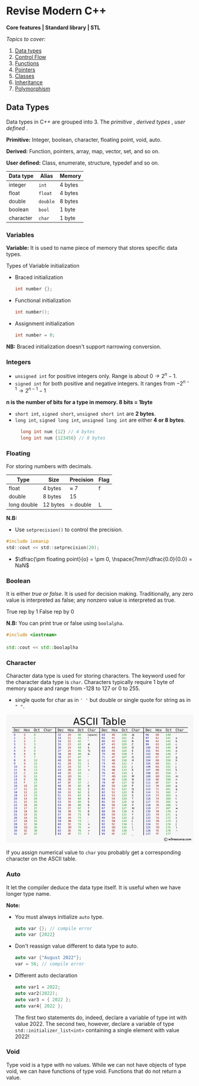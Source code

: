 # Revise Modern C++

**Core features | Standard library | STL**

_Topics to cover:_

1. <a href="#data">Data types</a>
2. <a href="#">Control Flow</a>
3. <a href="#">Functions</a>
4. <a href="#">Pointers</a>
5. <a href="#">Classes</a>
6. <a href="#">Inheritance</a>
7. <a href="#">Polymorphism</a>

## Data Types
<div id="data"></div>

Data types in C++ are grouped into 3. The *primitive* , *derived types* , *user defined* .

**Primitive:** Integer, boolean, character, floating point, void, auto.

**Derived:** Function, pointers, array, map, vector, set, and so on.

**User defined:** Class, enumerate, structure, typedef and so on.

| Data type | Alias | Memory |
|-----------|-------|--------|
|integer    | `int` | 4 bytes|
|float      |`float`| 4 bytes|
|double     |`double`| 8 bytes|
|boolean    |`bool` | 1 byte |
|character    |`char` | 1 byte |

### Variables

**Variable:** It is used to name piece of memory that stores specific data types.

Types of Variable initialization

* Braced initialization
  ```c++
  int number {};
  ```
* Functional initialization
  ```c++
  int number();
  ```
* Assignment initialization
  ```c++
  int number = 0;
  ```
**NB:** Braced initialization doesn't support narrowing conversion.

### Integers

* `unsigned int` for positive integers only. Range is about $0 \to 2^n -1$.
* `signed int` for both positive and negative integers. It ranges from $-2^{n-1} \to 2^{n-1}-1$

**n is the number of bits for a type in memory. 8 bits = 1byte**

* `short int`, `signed short`, `unsigned short int` are **2 bytes**.
* `long int`, `signed long int`, `unsigned long int` are either **4 or 8 bytes**. 
  ```c++
    long int num {12} // 4 bytes
    long int num {123456} // 8 bytes
  ```

### Floating

For storing numbers with decimals.

|Type|Size|Precision|Flag|
|----|----|---------|----|
|float|4 bytes| $\approx$ 7|f|
|double| 8 bytes | 15 |
|long double| 12 bytes | > double|L|

**N.B:** 
* Use `setprecision()` to control the precision.
```c
#include iomanip
std::cout << std::setprecision(20);
```
* $\dfrac{\pm floating point}{o} = \pm 0, \hspace{7mm}\dfrac{0.0}{0.0} = NaN$

### Boolean

It is either *true or false*. It is used for decision making. Traditionally, any zero value is interpreted as false; any nonzero value is
interpreted as true.

True rep by 1 
False rep by 0

**N.B:** 
You can print true or false using `boolalpha`.
```c++
#include <iostream>

std::cout << std::boolaplha
```

### Character

Character data type is used for storing characters. The keyword used for the character data type is `char`. Characters typically require 1 byte of memory space and range from -128 to 127 or 0 to 255.

* single quote for char as in `' '` but double or single quote for string as in `" "`.

![ASCII Table](doc/images/ascii.png)

If you assign numerical value to `char` you probably get a corresponding character on the ASCII table.

### Auto

It let the compiler deduce the data type itself. It is useful when we have longer type name.

**Note:**
* You must always initialize `auto` type.
  ```c++
  auto var {}; // compile error
  auto var {2022}
  ```
* Don't reassign value different to data type to auto.
  ```c++
  auto var {"August 2022"};
  var = 56; // compile error
  ```
* Different auto declaration
  ```c++
  auto var1 = 2022;
  auto var2(2022);
  auto var3 = { 2022 };
  auto var4{ 2022 };
  ```
  The first two statements do, indeed, declare a variable of type int with value 2022. The second two, however, declare a variable of type `std::initializer_list<int>` containing a single element with value 2022!

### Void

Type void is a type with no values. While we can not have objects of type void, we can have functions of type void. Functions that do not return a value.